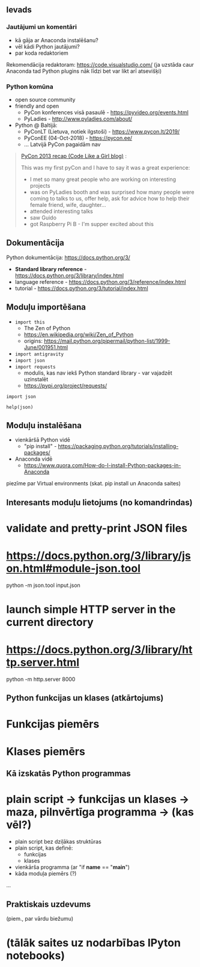## Ievads

### Jautājumi un komentāri

  - kā gāja ar Anaconda instalēšanu?
  - vēl kādi Python jautājumi?
  - par koda redaktoriem
  
  Rekomendācija redaktoram: https://code.visualstudio.com/
  (ja uzstāda caur Anaconda tad Python plugins nāk līdzi bet var likt arī atsevišķi)

### Python komūna 

  - open source community
  - friendly and open
    - PyCon konferences visā pasaulē - https://pyvideo.org/events.html
    - PyLadies - http://www.pyladies.com/about/
  - Python @ Baltijā:
    - PyConLT (Lietuva, notiek ilgstoši) - https://www.pycon.lt/2019/
    - PyConEE (04-Oct-2018) - https://pycon.ee/
    - ... Latvijā PyCon pagaidām nav 

> [PyCon 2013 recap (Code Like a Girl blog)](http://melitamihaljevic.blogspot.com/2013/03/pycon-2013-recap.html) :
> 
> This was my first pyCon and I have to say it was a great experience:
> 
> * I met so many great people who are working on interesting projects
> * was on PyLadies booth and was surprised how many people were coming to talks to us, offer help, ask for advice how to help their female friend, wife, daughter...
> * attended interesting talks
> * saw Guido
> * got Raspberry Pi B - I'm supper excited about this

## Dokumentācija

Python dokumentācija:
https://docs.python.org/3/

- **Standard library reference** - https://docs.python.org/3/library/index.html
- language reference - https://docs.python.org/3/reference/index.html
- tutorial - https://docs.python.org/3/tutorial/index.html

## Moduļu importēšana

- `import this`
  - The Zen of Python
  - https://en.wikipedia.org/wiki/Zen_of_Python
  - origins: https://mail.python.org/pipermail/python-list/1999-June/001951.html
- `import antigravity`
- `import json`
- `import requests`
  - modulis, kas nav iekš Python standard library - var vajadzēt uzinstalēt
  - https://pypi.org/project/requests/

```
import json

help(json)
```

## Moduļu instalēšana

- vienkāršā Python vidē
  - "pip install" - https://packaging.python.org/tutorials/installing-packages/ 
- Anaconda vidē 
  - https://www.quora.com/How-do-I-install-Python-packages-in-Anaconda

piezīme par Virtual environments (skat. pip install un Anaconda saites)

## Interesants moduļu lietojums (no komandrindas)

# validate and pretty-print JSON files
#    https://docs.python.org/3/library/json.html#module-json.tool
python -m json.tool input.json

# launch simple HTTP server in the current directory
#    https://docs.python.org/3/library/http.server.html
python -m http.server 8000



## Python funkcijas un klases (atkārtojums)

# Funkcijas piemērs

# Klases piemērs



## Kā izskatās Python programmas

# plain script -> funkcijas un klases -> maza, pilnvērtīga programma -> (kas vēl?)

- plain script bez dziļākas struktūras
- plain script, kas definē:
  - funkcijas
  - klases
- vienkārša programma (ar "if __name__ == "__main__")
- kāda moduļa piemērs (?)



...


## Praktiskais uzdevums

(piem., par vārdu biežumu)


# (tālāk saites uz nodarbības IPyton notebooks)
